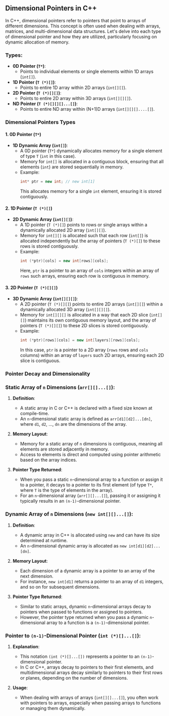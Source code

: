 ## Dimensional Pointers in C++

In C++, dimensional pointers refer to pointers that point to arrays of different dimensions. This concept is often used when dealing with arrays, matrices, and multi-dimensional data structures. Let's delve into each type of dimensional pointer and how they are utilized, particularly focusing on dynamic allocation of memory.

### Types:

- **0D Pointer (`T*`)**:
  - Points to individual elements or single elements within 1D arrays (`int[]`).
- **1D Pointer (`T (*)[]`)**:
  - Points to entire 1D array within 2D arrays (`int[][]`).
- **2D Pointer (`T (*)[][]`)**:
  - Points to entire 2D array within 3D arrays (`int[][][]`).
- **ND Pointer (`T (*)[][][]...[]`)**:
  - Points to entire ND array within (N+1)D arrays (`int[][][]....[]`).

### Dimensional Pointers Types

#### 1. 0D Pointer (`T*`)

- **1D Dynamic Array (`int[]`)**:
  - A 0D pointer (`T*`) dynamically allocates memory for a single element of type `T` (`int` in this case).
  - Memory for `int[]` is allocated in a contiguous block, ensuring that all elements (`int`) are stored sequentially in memory.
  - Example:
    ```cpp
    int* ptr = new int; // new int[1]
    ```
    This allocates memory for a single `int` element, ensuring it is stored contiguously.

#### 2. 1D Pointer (`T (*)[]`)

- **2D Dynamic Array (`int[][]`)**:
  - A 1D pointer (`T (*)[]`) points to rows or single arrays within a dynamically allocated 2D array (`int[][]`).
  - Memory for `int[][]` is allocated such that each row (`int[]`) is allocated independently but the array of pointers (`T (*)[]`) to these rows is stored contiguously.
  - Example:
    ```cpp
    int (*ptr)[cols] = new int[rows][cols];
    ```
    Here, `ptr` is a pointer to an array of `cols` integers within an array of `rows` such arrays, ensuring each row is contiguous in memory.

#### 3. 2D Pointer (`T (*)[][]`)

- **3D Dynamic Array (`int[][][]`)**:
  - A 2D pointer (`T (*)[][]`) points to entire 2D arrays (`int[][]`) within a dynamically allocated 3D array (`int[][][]`).
  - Memory for `int[][][]` is allocated in a way that each 2D slice (`int[][]`) maintains its own contiguous memory layout, and the array of pointers (`T (*)[][]`) to these 2D slices is stored contiguously.
  - Example:
    ```cpp
    int (*ptr)[rows][cols] = new int[layers][rows][cols];
    ```
    In this case, `ptr` is a pointer to a 2D array (`rows` rows and `cols` columns) within an array of `layers` such 2D arrays, ensuring each 2D slice is contiguous.

### Pointer Decay and Dimensionality

### Static Array of `n` Dimensions (`arr[][]...[]`):

1. **Definition**:

   - A static array in C or C++ is declared with a fixed size known at compile-time.
   - An `n`-dimensional static array is defined as `arr[d1][d2]...[dn]`, where `d1`, `d2`, ..., `dn` are the dimensions of the array.

2. **Memory Layout**:

   - Memory for a static array of `n` dimensions is contiguous, meaning all elements are stored adjacently in memory.
   - Access to elements is direct and computed using pointer arithmetic based on the array indices.

3. **Pointer Type Returned**:
   - When you pass a static `n`-dimensional array to a function or assign it to a pointer, it decays to a pointer to its first element (of type `T*`, where `T` is the type of elements in the array).
   - For an `n`-dimensional array (`arr[][]...[]`), passing it or assigning it typically results in an `(n-1)`-dimensional pointer.

### Dynamic Array of `n` Dimensions (`new int[][]...[]`):

1. **Definition**:

   - A dynamic array in C++ is allocated using `new` and can have its size determined at runtime.
   - An `n`-dimensional dynamic array is allocated as `new int[d1][d2]...[dn]`.

2. **Memory Layout**:

   - Each dimension of a dynamic array is a pointer to an array of the next dimension.
   - For instance, `new int[d1]` returns a pointer to an array of `d1` integers, and so on for subsequent dimensions.

3. **Pointer Type Returned**:
   - Similar to static arrays, dynamic `n`-dimensional arrays decay to pointers when passed to functions or assigned to pointers.
   - However, the pointer type returned when you pass a dynamic `n`-dimensional array to a function is a `(n-1)`-dimensional pointer.

### Pointer to `(n-1)`-Dimensional Pointer (`int (*)[]...[]`):

1. **Explanation**:

   - This notation `(int (*)[]...[])` represents a pointer to an `(n-1)`-dimensional pointer.
   - In C or C++, arrays decay to pointers to their first elements, and multidimensional arrays decay similarly to pointers to their first rows or planes, depending on the number of dimensions.

2. **Usage**:
   - When dealing with arrays of arrays (`int[][]...[]`), you often work with pointers to arrays, especially when passing arrays to functions or managing them dynamically.
